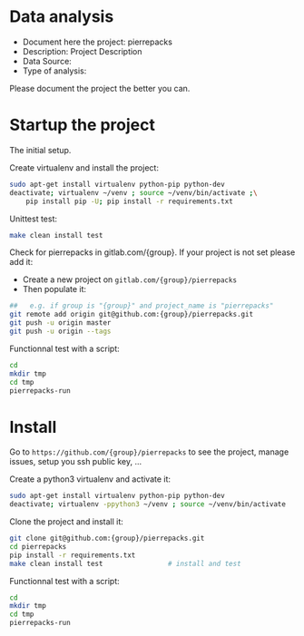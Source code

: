 # Data analysis
- Document here the project: pierrepacks
- Description: Project Description
- Data Source:
- Type of analysis:

Please document the project the better you can.

# Startup the project

The initial setup.

Create virtualenv and install the project:
```bash
sudo apt-get install virtualenv python-pip python-dev
deactivate; virtualenv ~/venv ; source ~/venv/bin/activate ;\
    pip install pip -U; pip install -r requirements.txt
```

Unittest test:
```bash
make clean install test
```

Check for pierrepacks in gitlab.com/{group}.
If your project is not set please add it:

- Create a new project on `gitlab.com/{group}/pierrepacks`
- Then populate it:

```bash
##   e.g. if group is "{group}" and project_name is "pierrepacks"
git remote add origin git@github.com:{group}/pierrepacks.git
git push -u origin master
git push -u origin --tags
```

Functionnal test with a script:

```bash
cd
mkdir tmp
cd tmp
pierrepacks-run
```

# Install

Go to `https://github.com/{group}/pierrepacks` to see the project, manage issues,
setup you ssh public key, ...

Create a python3 virtualenv and activate it:

```bash
sudo apt-get install virtualenv python-pip python-dev
deactivate; virtualenv -ppython3 ~/venv ; source ~/venv/bin/activate
```

Clone the project and install it:

```bash
git clone git@github.com:{group}/pierrepacks.git
cd pierrepacks
pip install -r requirements.txt
make clean install test                # install and test
```
Functionnal test with a script:

```bash
cd
mkdir tmp
cd tmp
pierrepacks-run
```
